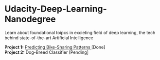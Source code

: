 # Udacity-Deep-Learning-Nanodegree
Learn about foundational toipcs in excieting field of deep learning, the tech behind state-of-the-art Artificial Intelligence 

<b>Project 1:</b> <a href="https://github.com/sushantag9/Udacity-Deep-Learning-Nanodegree/tree/master/Predicting%20Bike-Sharing%20Patterns">Predicting Bike-Sharing Patterns </a> [Done]</br>
<b>Project 2:</b> Dog-Breed Classifier [Pending]
